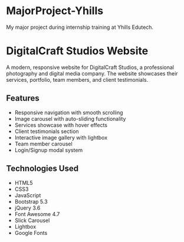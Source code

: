 # MajorProject-Yhills
My major project during internship training at Yhills Edutech.

# DigitalCraft Studios Website

A modern, responsive website for DigitalCraft Studios, a professional photography and digital media company. The website showcases their services, portfolio, team members, and client testimonials.

## Features

- Responsive navigation with smooth scrolling
- Image carousel with auto-sliding functionality
- Services showcase with hover effects
- Client testimonials section
- Interactive image gallery with lightbox
- Team member carousel
- Login/Signup modal system

## Technologies Used

- HTML5
- CSS3
- JavaScript
- Bootstrap 5.3
- jQuery 3.6
- Font Awesome 4.7
- Slick Carousel
- Lightbox
- Google Fonts
